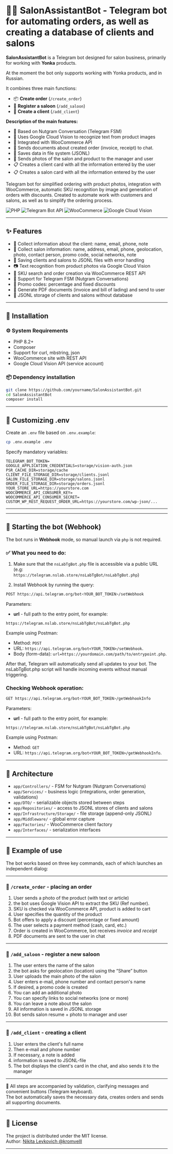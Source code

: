 # 💇‍♀️ SalonAssistantBot - Telegram bot for automating orders, as well as creating a database of clients and salons

**SalonAssistantBot** is a Telegram bot designed for salon business, primarily for working with **Yonka** products.

At the moment the bot only supports working with Yonka products, and in Russian. 

It combines three main functions:

- 📦 **Create order** (`/create_order`)
- 🏢 **Register a saloon** (`/add_saloon`)
- 🧍 **Create a client** (`/add_client`)


**Description of the main features:**
- 🔧 Based on Nutgram Conversation (Telegram FSM)  
- 🧠 Uses Google Cloud Vision to recognize text from product images 
- 🛒 Integrated with WooCommerce API  
- 🧾 Sends documents about created order (invoice, receipt) to chat.  
- 📁 Saves data in file system (JSONL)
- 📸 Sends photos of the salon and product to the manager and user
- 📋 Creates a client card with all the information entered by the user
- 📋 Creates a salon card with all the information entered by the user

Telegram bot for simplified ordering with product photos, integration with WooCommerce, automatic SKU recognition by image and generation of orders with discounts. Created to automate work with customers and salons, as well as to simplify the ordering process.

![PHP](https://img.shields.io/badge/PHP-8.2+-777bb4?style=flat&logo=php)
![Telegram Bot API](https://img.shields.io/badge/Telegram%20Bot-Nutgram-blue?logo=telegram)
![WooCommerce](https://img.shields.io/badge/WooCommerce-API-96588a)
![Google Cloud Vision](https://img.shields.io/badge/Google%20Vision-API-yellow)

---

## ✨ Features

- 🧍 Collect information about the client: name, email, phone, note
- 🏢 Collect salon information: name, address, email, phone, geolocation, photo, contact person, promo code, social networks, note
- 💾 Saving clients and salons to JSONL files with error handling
- 📷 Text recognition from product photos via Google Cloud Vision
- 🔎 SKU search and order creation via WooCommerce REST API
- 💬 Support for Telegram FSM (Nutgram Conversations)
- 🎫 Promo codes: percentage and fixed discounts
- 🧾 Generate PDF documents (invoice and bill of lading) and send to user
- 📁 JSONL storage of clients and salons without database

---

## 🚀 Installation

### ⚙️ System Requirements

- PHP 8.2+
- Composer
- Support for curl, mbstring, json
- WooCommerce site with REST API
- Google Cloud Vision API (service account)

### 📦 Dependency installation

```bash
git clone https://github.com/yourname/SalonAssistantBot.git
cd SalonAssistantBot
composer install
```

---

## 🔐 Customizing .env

Create an `.env` file based on `.env.example`:

```bash
cp .env.example .env
```

Specify mandatory variables:

```env
TELEGRAM_BOT_TOKEN=
GOOGLE_APPLICATION_CREDENTIALS=storage/vision-auth.json
PSR_CACHE_DIR=storage/cache
CLIENT_FILE_STORAGE_DIR=storage/clients.jsonl
SALON_FILE_STORAGE_DIR=storage/salons.jsonl
ORDER_FILE_STORAGE_DIR=storage/orders.jsonl
YOUR_STORE_URL=https://yourstore.com
WOOCOMMERCE_API_CONSUMER_KEY=
WOOCOMMERCE_API_CONSUMER_SECRET=
CUSTOM_WP_REST_REQUEST_ORDER_URL=https://yourstore.com/wp-json/...
```

---

---

## 📌 Starting the bot (Webhook)

The bot runs in **Webhook** mode, so manual launch via `php` is not required.

### ✅ What you need to do:

1. Make sure that the `nsLabTgBot.php` file is accessible via a public URL (e.g:  
   `https://telegram.nslab.store/nsLabTgBot/nsLabTgBot.php`)

2. Install Webhook by running the query:

```bash
POST https://api.telegram.org/bot<YOUR_BOT_TOKEN>/setWebhook
```

Parameters:
- **url** - full path to the entry point, for example:

```text
https://telegram.nslab.store/nsLabTgBot/nsLabTgBot.php
```

Example using Postman:
- Method: ``POST``
- URL: `https://api.telegram.org/bot<YOUR_TOKEN>/setWebhook`.
- Body (form-data): `url=https://yourdomain.com/path/to/entrypoint.php`.

After that, Telegram will automatically send all updates to your bot.
The nsLabTgBot.php script will handle incoming events without manual triggering.

### Checking Webhook operation:

```bash
GET https://api.telegram.org/bot<YOUR_BOT_TOKEN>/getWebhookInfo
```
Parameters:
- **url** - full path to the entry point, for example:

```text
https://telegram.nslab.store/nsLabTgBot/nsLabTgBot.php
```
Example using Postman:
- Method: ``GET``
- URL: `https://api.telegram.org/bot<YOUR_BOT_TOKEN>/getWebhookInfo`.

---

## 🧠 Architecture

- `app/Controllers/` - FSM for Nutgram (Nutgram Conversations)
- `app/Services/` - business logic (integrations, order generation, validations)
- `app/DTO/` - serializable objects stored between steps
- `app/Repositories/` - access to JSONL stores of clients and salons
- `app/Infrastructure/Storage/` - file storage (append-only JSONL)
- `app/Middleware/` - global error capture
- `app/Factories/` - WooCommerce client factory
- `app/Interfaces/` - serialization interfaces

---

## 📸 Example of use

The bot works based on three key commands, each of which launches an independent dialog:

---

### 🛒 `/create_order` - placing an order

1. User sends a photo of the product (with text or article)  
2. the bot uses Google Vision API to extract the SKU (Ref number).  
3. SKU is checked via WooCommerce API, product is added to cart  
4. User specifies the quantity of the product  
5. Bot offers to apply a discount (percentage or fixed amount)  
6. The user selects a payment method (cash, card, etc.)  
7. Order is created in WooCommerce, bot receives *invoice* and *receipt*  
8. PDF documents are sent to the user in chat  

---

### 🏢 `/add_saloon` - register a new saloon

1. The user enters the name of the salon  
2. the bot asks for geolocation (location) using the “Share” button  
3. User uploads the main photo of the salon  
4. User enters e-mail, phone number and contact person's name  
5. If desired, a promo code is created  
6. You can add an additional photo  
7. You can specify links to social networks (one or more)  
8. You can leave a note about the salon  
9. All information is saved in JSONL storage  
10. Bot sends salon resume + photo to manager and user  

---

### 🧍 `/add_client` - creating a client

1. User enters the client's full name  
2. Then e-mail and phone number  
3. If necessary, a note is added  
4. information is saved to JSONL-file  
5. The bot displays the client's card in the chat, and also sends it to the manager  

---

📌 All steps are accompanied by validation, clarifying messages and convenient buttons (Telegram keyboard).  
The bot automatically saves the necessary data, creates orders and sends all supporting documents.

---

## 📄 License

The project is distributed under the MIT license.  
Author: [Nikita Levkovich @kromvelll](https://t.me/kromvelll)

---
